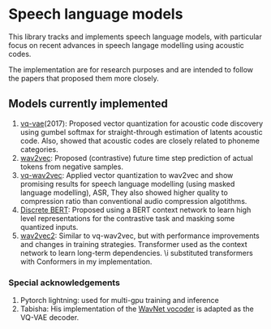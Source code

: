 # Speech language models

This library tracks and implements speech language models, with particular focus on recent advances in speech langage modelling using acoustic codes.

The implementation are for research purposes and are intended to follow the papers that proposed them more closely.

## Models currently implemented

1. [vq-vae](https://arxiv.org/abs/1711.00937)(2017): Proposed vector quantization for acoustic code discovery using gumbel softmax for straight-through estimation of latents acoustic code. Also, showed that acoustic codes are closely related to phoneme categories.
1. [wav2vec](https://arxiv.org/abs/1904.05862): Proposed (contrastive) future time step prediction of actual tokens from negative samples.
1. [vq-wav2vec](https://arxiv.org/abs/1910.05453): Applied vector quantization to wav2vec and show promising results for speech language modelling (using masked language modelling), ASR, They also showed higher quality to compression ratio than conventional audio compression algotithms.
1. [Discrete BERT](): Proposed using a BERT context network to learn high level representations for the contrastive task and masking some quantized inputs.
1. [wav2vec2](https://arxiv.org/abs/2006.11477): Similar to vq-wav2vec, but with performance improvements and changes in training strategies. Transformer used as the context network to learn long-term dependencies. \i substituted transformers with Conformers in my implementation.

### Special acknowledgements

1. Pytorch lightning: used for multi-gpu training and inference
1. Tabisha: His implementation of the [WavNet vocoder](https://github.com/tabisheva/wavenet-vocoder) is adapted as the VQ-VAE decoder.
